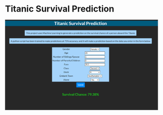 # Titanic Survival Prediction

![Example Image](https://github.com/ak-51/titanic-prediction/blob/main/backend/images/img1.PNG)